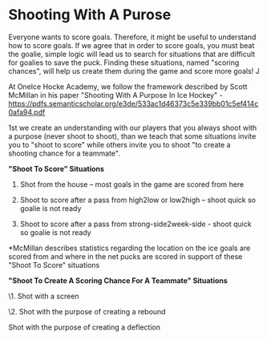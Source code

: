 # Shooting With A Purose

Everyone wants to score goals. Therefore, it might be useful to understand how to score goals. If we agree that in order to score goals, you must beat the goalie, simple logic will lead us to search for situations that are difficult for goalies to save the puck. Finding these situations, named "scoring chances", will help us create them during the game and score more goals! J

At OneIce Hocke Academy, we follow the framework described by Scott McMillan in his paper "Shooting With A Purpose In Ice Hockey" - https://pdfs.semanticscholar.org/e3de/533ac1d46373c5e339bb01c5ef414c0afa94.pdf

1st we create an understanding with our players that you always shoot with a purpose (never shoot to shoot), than we teach that some situations invite you to "shoot to score" while others invite you to shoot "to create a shooting chance for a teammate".

**"Shoot To Score" Situations**  

1. Shot from the house – most goals in the game are scored from here 

2. Shoot to score after a pass from high2low or low2high – shoot quick so goalie is not ready

3. Shoot to score after a pass from strong-side2week-side - shoot quick so goalie is not ready

*McMillan describes statistics regarding the location on the ice goals are scored from and where in the net pucks are scored in support of these "Shoot To Score" situations 

**"Shoot To Create A Scoring Chance For A Teammate" Situations** 

\1.    Shot with a screen 

\2.    Shot with the purpose of creating a rebound

Shot with the purpose of creating a deflection 